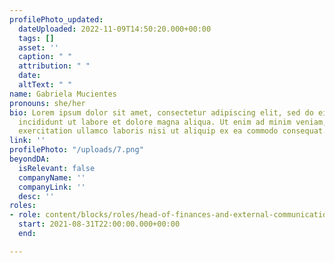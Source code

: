 ```yaml
---
profilePhoto_updated:
  dateUploaded: 2022-11-09T14:50:20.000+00:00
  tags: []
  asset: ''
  caption: " "
  attribution: " "
  date: 
  altText: " "
name: Gabriela Mucientes
pronouns: she/her
bio: Lorem ipsum dolor sit amet, consectetur adipiscing elit, sed do eiusmod tempor
  incididunt ut labore et dolore magna aliqua. Ut enim ad minim veniam, quis nostrud
  exercitation ullamco laboris nisi ut aliquip ex ea commodo consequat.
link: ''
profilePhoto: "/uploads/7.png"
beyondDA:
  isRelevant: false
  companyName: ''
  companyLink: ''
  desc: ''
roles:
- role: content/blocks/roles/head-of-finances-and-external-communications.md
  start: 2021-08-31T22:00:00.000+00:00
  end: 

---
```

